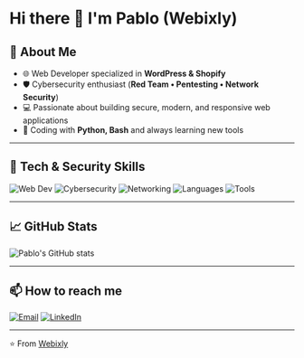# Hi there 👋 I'm Pablo (Webixly)

## 🚀 About Me
- 🌐 Web Developer specialized in **WordPress & Shopify**
- 🛡️ Cybersecurity enthusiast (**Red Team • Pentesting • Network Security**)
- 💻 Passionate about building secure, modern, and responsive web applications
- 🐍 Coding with **Python, Bash** and always learning new tools

---

## 🔧 Tech & Security Skills

![Web Dev](https://img.shields.io/badge/Web%20Development-WordPress%20%7C%20Shopify-blue?logo=wordpress&logoColor=white)
![Cybersecurity](https://img.shields.io/badge/Cybersecurity-Red%20Team%20%7C%20Pentesting-red?logo=owasp&logoColor=white)
![Networking](https://img.shields.io/badge/Networking-TCP%2FIP%20%7C%20VPN%20%7C%20Firewalls-orange)
![Languages](https://img.shields.io/badge/Languages-Python%20%7C%20Bash%20%7C%20PowerShell-yellow)
![Tools](https://img.shields.io/badge/Tools-Nmap%20%7C%20Metasploit%20%7C%20Burp%20Suite%20%7C%20Wireshark-green)

---

## 📈 GitHub Stats
![Pablo's GitHub stats](https://github-readme-stats.vercel.app/api?username=webixly&show_icons=true&theme=radical)

---

## 📫 How to reach me
[![Email](https://img.shields.io/badge/webiixly@gmail.com-red?logo=gmail&logoColor=white)](mailto:your-email@example.com)
[![LinkedIn](https://img.shields.io/badge/LinkedIn-Connect-blue?logo=linkedin)](https://linkedin.com/in/yourprofile)


---

⭐️ From [Webixly](https://github.com/webixly)
